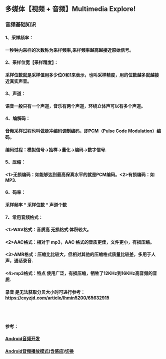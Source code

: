 ## 多媒体【视频 + 音频】Multimedia Explore!

### 音频基础知识
#### 1、采样频率：
####    一秒钟内采样的次数称为采样频率,采样频率越高越接近原始信号。

#### 2、采样位宽【采样精度】：
####    采样位数就是采样值用多少位0和1来表示，也叫采样精度，用的位数越多就越接近真实声音。

#### 3、声道：
####    语音一般只有一个声道，音乐有两个声道，环绕立体声可以有多个声道。

#### 4、编解码：
####    音频采样过程也叫做脉冲编码调制编码，即PCM（Pulse Code Modulation）编码。
####    编码过程：模拟信号->抽样->量化->编码->数字信号.

#### 5、压缩：
####    <1>无损编码：如能够达到最高保真水平的就是PCM编码。<2>有损编码：如MP3.

#### 6、码率：
####    采样频率 * 采样位数 * 声道个数

#### 7、常用音频格式：
####    <1>WAV格式：音质高 无损格式 体积较大。
####    <2>AAC格式：相对于 mp3，AAC 格式的音质更佳，文件更小，有损压缩。
####    <3>AMR格式：压缩比比较大，但相对其他的压缩格式质量比较差，多用于人声，通话录音.
####    <4>mp3格式：特点 使用广泛，有损压缩，牺牲了12KHz到16KHz高音频的音质.


####  录音 是无法获取分贝大小时可进行参考：https://cxyzjd.com/article/lhmin5200/65632915

<br></br>
####  参考：
####  [Android音频开发](https://github.com/zhaolewei/ZlwAudioRecorder)
#### [Android音频播放模式(含感应)切换](https://blog.csdn.net/u010936731/article/details/70599482/?utm_medium=distribute.pc_relevant.none-task-blog-2~default~baidujs_title~default-0.highlightwordscore&spm=1001.2101.3001.4242.1)

